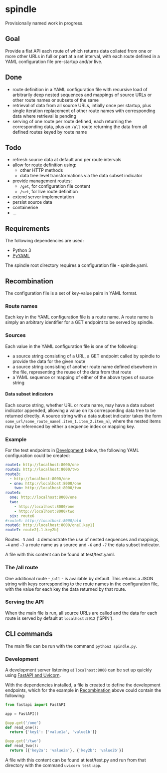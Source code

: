 # spindle

Provisionally named work in progress.

## Goal

Provide a flat API each route of which returns data collated from one or more other URLs in full or part at a set interval, with each route defined in a YAML configuration file pre-startup and/or live.

## Done

- route definition in a YAML configuration file with recursive load of arbitrarily deep nested sequences and mappings of source URLs or other route names or subsets of the same
- retrieval of data from all source URLs, intially once per startup, plus single iteration replacement of other route names with corresponding data where retrieval is pending
- serving of one route per route defined, each returning the corresponding data, plus an `/all` route returning the data from all defined routes keyed by route name

## Todo

- refresh source data at default and per route intervals
- allow for route definition using:
  - other HTTP methods
  - data tree level transformations via the data subset indicator
- provide management routes:
  - `/get`, for configuration file content
  - `/set`, for live route definition
- extend server implementation
- persist source data
- containerise
- ...

## Requirements

The following dependencies are used:

- Python 3
- [PyYAML](https://github.com/yaml/pyyaml)

The spindle root directory requires a configuration file - spindle.yaml.

## Recombination

The configuration file is a set of key-value pairs in YAML format.

### Route names

Each key in the YAML configuration file is a route name. A route name is simply an arbitrary identifier for a GET endpoint to be served by spindle.

### Sources

Each value in the YAML configuration file is one of the following:

- a source string consisting of a URL, a GET endpoint called by spindle to provide the data for the given route
- a source string consisting of another route name defined elsewhere in the file, representing the reuse of the data from that route
- a YAML sequence or mapping of either of the above types of source string

#### Data subset indicators

Each source string, whether URL or route name, may have a data subset indicator appended, allowing a value on its corresponding data tree to be returned directly. A source string with a data subset indicator takes the form `some_url/some_route_name[.item_1.item_2.item_n]`, where the nested items may be referenced by either a sequence index or mapping key.

### Example

For the test endpoints in [Development](#development) below, the following YAML configuration could be created:

```yaml
route1: http://localhost:8000/one
route2: http://localhost:8000/two
route3:
  - http://localhost:8000/one
  - one: http://localhost:8000/one
    two: http://localhost:8000/two
route4:
  one: http://localhost:8000/one
  two:
    - http://localhost:8000/one
    - http://localhost:8000/two
  six: route6
#route5: http://localhost:8000/old
route6: http://localhost:8000/one[.key1]
route7: route2[.1.key2b]
```

Routes `-3` and `-4` demonstrate the use of nested sequences and mappings, `-4` and `-7` a route name as a source and `-6` and `-7` the data subset indicator.

A file with this content can be found at test/test.yaml.

### The /all route

One additional route - `/all` - is available by default. This returns a JSON string with keys corresponding to the route names in the configuration file, with the value for each key the data returned by that route.

### Serving the API

When the main file is run, all source URLs are called and the data for each route is served by default at `localhost:5912` ('SPIN').

## CLI commands

The main file can be run with the command `python3 spindle.py`.

### Development

A development server listening at `localhost:8000` can be set up quickly using [FastAPI and Uvicorn](https://github.com/tiangolo/fastapi#installation).

With the dependencies installed, a file is created to define the development endpoints, which for the example in [Recombination](#recombination) above could contain the following:

```python
from fastapi import FastAPI

app = FastAPI()

@app.get('/one')
def read_one():
  return {'key1': ['value1a', 'value1b']}

@app.get('/two')
def read_two():
  return [{'key2a': 'value2a'}, {'key2b': 'value2b'}]
```

A file with this content can be found at test/test.py and run from that directory with the command `uvicorn test:app`.
